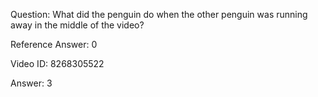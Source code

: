 Question: What did the penguin do when the other penguin was running away in the middle of the video?

Reference Answer: 0

Video ID: 8268305522

Answer: 3

